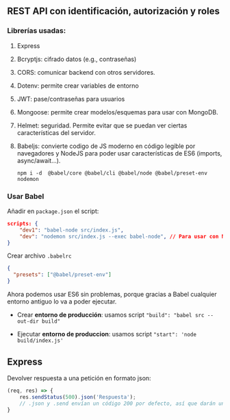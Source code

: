## REST API con identificación, autorización y roles

### Librerías usadas:

1. Express
2. Bcryptjs: cifrado datos (e.g., contraseñas)
3. CORS: comunicar backend con otros servidores.
4. Dotenv: permite crear variables de entorno
5. JWT: pase/contraseñas para usuarios
6. Mongoose: permite crear modelos/esquemas para usar con MongoDB.
7. Helmet: seguridad. Permite evitar que se puedan ver ciertas características del servidor.

8. Babeljs: convierte codigo de JS moderno en código legible por navegadores y NodeJS para poder usar características de ES6 (imports, async/await...). 

   ```shell
   npm i -d  @babel/core @babel/cli @babel/node @babel/preset-env nodemon
   ```

### Usar Babel

Añadir en `package.json` el script:

```json
scripts: {
    "dev1": "babel-node src/index.js",
    "dev": "nodemon src/index.js --exec babel-node", // Para usar con NODEMON
}
```

Crear archivo `.babelrc`

```json
{
  "presets": ["@babel/preset-env"]
}
```

Ahora podemos usar ES6 sin problemas, porque gracias a Babel cualquier entorno antiguo lo va a poder ejecutar.

* Crear **entorno de producción**: usamos script `"build": "babel src --out-dir build"` 

* Ejecutar **entorno de produccion**: usamos script `"start": 'node build/index.js'`

## Express

Devolver respuesta a una petición en formato json:

```js
(req, res) => {
    res.sendStatus(500).json('Respuesta');
    // .json y .send envían un código 200 por defecto, así que darán un error si lo explicitas!
}
```

